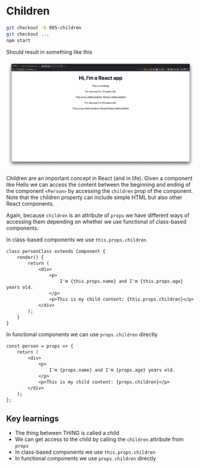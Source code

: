 # Children

```bash
git checkout -b 005-children
git checkout ...
npm start
```

Should result in something like this

![](/doc/images/005-children.png)

Children are an important concept in React (and in life). Given a component
like <Person>Hello</Person> we can access the content between the beginning
and ending of the component `<Person>` by accessing the `children` prop of
the component. Note that the children property can include simple HTML but
also other React components.

Again, because `children` is an attribute of `props` we have different ways of accessing them depending on whether we use functional of class-based components.

In class-based components we use `this.props.children`

```JS
class personClass extends Component {
    render() {
        return (
            <div>
                <p>
                    I'm {this.props.name} and I'm {this.props.age} years old.
                </p>
                <p>This is my child content: {this.props.children}</p>
            </div>
        );
    }
}
```

In functional components we can use `props.children` directly

```JS
const person = props => {
    return (
        <div>
            <p>
                I'm {props.name} and I'm {props.age} years old.
            </p>
            <p>This is my child content: {props.children}</p>
        </div>
    );
};
```

## Key learnings

* The thing between <Component>THING</Component> is called a child
* We can get access to the child by calling the `children` attribute from `props`
* In class-based components we use `this.props.children`
* In functional components we use `props.children` directly

